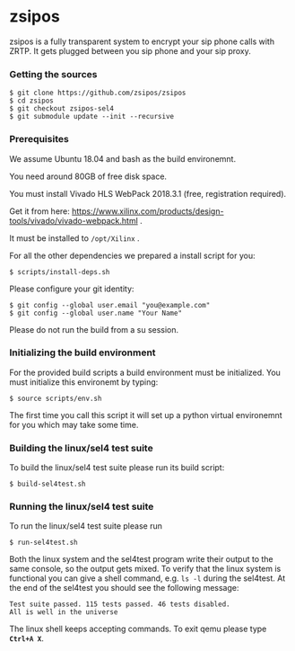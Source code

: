 # zsipos

zsipos is a fully transparent system to encrypt your sip phone calls with ZRTP. It gets plugged between you sip phone and your sip proxy.


### Getting the sources

	$ git clone https://github.com/zsipos/zsipos
	$ cd zsipos
	$ git checkout zsipos-sel4
	$ git submodule update --init --recursive


### Prerequisites

We assume Ubuntu 18.04 and bash as the build environemnt.

You need around 80GB of free disk space.

You must install Vivado HLS WebPack 2018.3.1 (free, registration required). 

Get it from here: https://www.xilinx.com/products/design-tools/vivado/vivado-webpack.html .

It must be installed to `/opt/Xilinx` .


For all the other dependencies we prepared a install script for you:

	$ scripts/install-deps.sh


Please configure your git identity:

	$ git config --global user.email "you@example.com"
	$ git config --global user.name "Your Name"


Please do not run the build from a su session.


### Initializing the build environment

For the provided build scripts a build environment must be initialized.
You must initialize this environemt by typing:

	$ source scripts/env.sh

The first time you call this script it will set up a python virtual environemnt for you which may take some time.

### Building the linux/sel4 test suite

To build the linux/sel4 test suite please run its build script:

	$ build-sel4test.sh

### Running the linux/sel4 test suite

To run the linux/sel4 test suite please run 

	$ run-sel4test.sh

Both the linux system and the sel4test program write their output to the same console, so the output gets mixed.
To verify that the linux system is functional you can give a shell command, e.g. `ls -l` during the sel4test.
At the end of the sel4test you should see the following message:

	Test suite passed. 115 tests passed. 46 tests disabled.
	All is well in the universe


The linux shell keeps accepting commands. To exit qemu please type **`Ctrl+A X`**.







